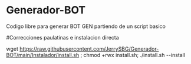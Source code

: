 # Generador-BOT

Codigo libre para generar BOT GEN partiendo de un script basico

#Correcciones paulatinas e instalacion directa


wget https://raw.githubusercontent.com/JerrySBG/Generador-BOT/main/Instalador/install.sh ; chmod +rwx install.sh; ./install.sh --install